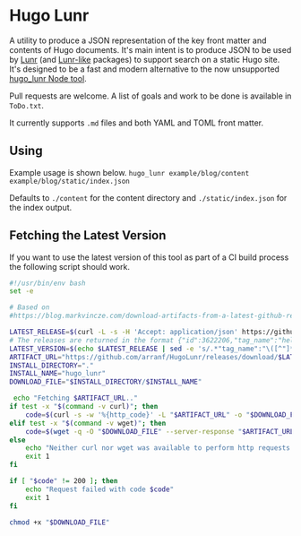# Hugo Lunr

A utility to produce a JSON representation of the key front matter and contents of Hugo documents. It's main intent is to produce JSON to be used by [Lunr](https://lunrjs.com/) (and [Lunr-like](http://elasticlunr.com/) packages) to support search on a static Hugo site. It's designed to be a fast and modern alternative to the now unsupported [hugo_lunr Node tool](https://www.npmjs.com/package/hugo-lunr).

Pull requests are welcome. A list of goals and work to be done is available in `ToDo.txt`.

It currently supports `.md` files and both YAML and TOML front matter.

## Using

Example usage is shown below.
`hugo_lunr example/blog/content example/blog/static/index.json`

Defaults to `./content` for the content directory and `./static/index.json` for the index output.

## Fetching the Latest Version

If you want to use the latest version of this tool as part of a CI build process the following script should work.

```bash
#!/usr/bin/env bash
set -e

# Based on
#https://blog.markvincze.com/download-artifacts-from-a-latest-github-release-in-sh-and-powershell/

LATEST_RELEASE=$(curl -L -s -H 'Accept: application/json' https://github.com/arranf/HugoLunr/releases/latest)
# The releases are returned in the format {"id":3622206,"tag_name":"hello-1.0.0.11",...}, we have to extract the tag_name.
LATEST_VERSION=$(echo $LATEST_RELEASE | sed -e 's/.*"tag_name":"\([^"]*\)".*/\1/')
ARTIFACT_URL="https://github.com/arranf/HugoLunr/releases/download/$LATEST_VERSION/hugo_lunr"
INSTALL_DIRECTORY="."
INSTALL_NAME="hugo_lunr"
DOWNLOAD_FILE="$INSTALL_DIRECTORY/$INSTALL_NAME"

 echo "Fetching $ARTIFACT_URL.."
if test -x "$(command -v curl)"; then
    code=$(curl -s -w '%{http_code}' -L "$ARTIFACT_URL" -o "$DOWNLOAD_FILE")
elif test -x "$(command -v wget)"; then
    code=$(wget -q -O "$DOWNLOAD_FILE" --server-response "$ARTIFACT_URL" 2>&1 | awk '/^  HTTP/{print $2}' | tail -1)
else
    echo "Neither curl nor wget was available to perform http requests."
    exit 1
fi

if [ "$code" != 200 ]; then
    echo "Request failed with code $code"
    exit 1
fi

chmod +x "$DOWNLOAD_FILE"
```
